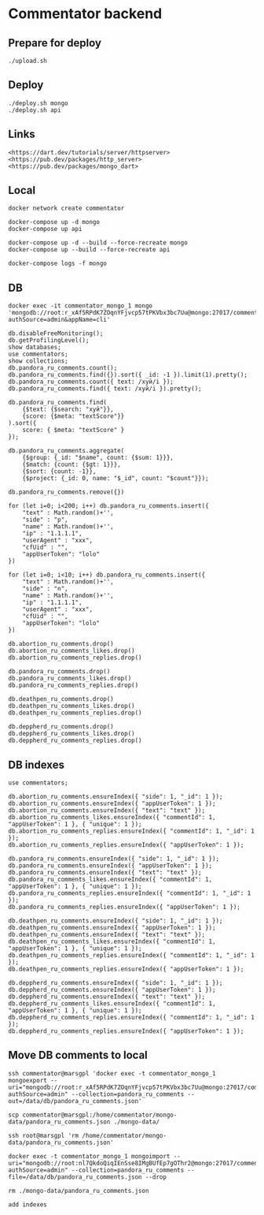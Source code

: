 # Commentator backend

## Prepare for deploy

    ./upload.sh

## Deploy

    ./deploy.sh mongo
    ./deploy.sh api

## Links

    <https://dart.dev/tutorials/server/httpserver>
    <https://pub.dev/packages/http_server>
    <https://pub.dev/packages/mongo_dart>

## Local

    docker network create commentator

    docker-compose up -d mongo
    docker-compose up api

    docker-compose up -d --build --force-recreate mongo
    docker-compose up --build --force-recreate api

    docker-compose logs -f mongo

## DB

    docker exec -it commentator_mongo_1 mongo 'mongodb://root:r_xAf5RPdK7ZOqnYFjvcp57tPKVbx3bc7Uu@mongo:27017/commentators?authSource=admin&appName=cli'

    db.disableFreeMonitoring();
    db.getProfilingLevel();
    show databases;
    use commentators;
    show collections;
    db.pandora_ru_comments.count();
    db.pandora_ru_comments.find({}).sort({ _id: -1 }).limit(1).pretty();
    db.pandora_ru_comments.count({ text: /хуй/i });
    db.pandora_ru_comments.find({ text: /хуй/i }).pretty();

    db.pandora_ru_comments.find(
        {$text: {$search: "хуй"}},
        {score: {$meta: "textScore"}}
    ).sort({
        score: { $meta: "textScore" }
    });

    db.pandora_ru_comments.aggregate(
        {$group: {_id: "$name", count: {$sum: 1}}},
        {$match: {count: {$gt: 1}}},
        {$sort: {count: -1}},
        {$project: {_id: 0, name: "$_id", count: "$count"}});

    db.pandora_ru_comments.remove({})

    for (let i=0; i<200; i++) db.pandora_ru_comments.insert({
        "text" : Math.random()+'',
        "side" : "p",
        "name" : Math.random()+'',
        "ip" : "1.1.1.1",
        "userAgent" : "xxx",
        "cfUid" : "",
        "appUserToken": "lolo"
    })

    for (let i=0; i<10; i++) db.pandora_ru_comments.insert({
        "text" : Math.random()+'',
        "side" : "n",
        "name" : Math.random()+'',
        "ip" : "1.1.1.1",
        "userAgent" : "xxx",
        "cfUid" : "",
        "appUserToken": "lolo"
    })

    db.abortion_ru_comments.drop()
    db.abortion_ru_comments_likes.drop()
    db.abortion_ru_comments_replies.drop()

    db.pandora_ru_comments.drop()
    db.pandora_ru_comments_likes.drop()
    db.pandora_ru_comments_replies.drop()

    db.deathpen_ru_comments.drop()
    db.deathpen_ru_comments_likes.drop()
    db.deathpen_ru_comments_replies.drop()

    db.deppherd_ru_comments.drop()
    db.deppherd_ru_comments_likes.drop()
    db.deppherd_ru_comments_replies.drop()

## DB indexes

    use commentators;

    db.abortion_ru_comments.ensureIndex({ "side": 1, "_id": 1 });
    db.abortion_ru_comments.ensureIndex({ "appUserToken": 1 });
    db.abortion_ru_comments.ensureIndex({ "text": "text" });
    db.abortion_ru_comments_likes.ensureIndex({ "commentId": 1, "appUserToken": 1 }, { "unique": 1 });
    db.abortion_ru_comments_replies.ensureIndex({ "commentId": 1, "_id": 1 });
    db.abortion_ru_comments_replies.ensureIndex({ "appUserToken": 1 });

    db.pandora_ru_comments.ensureIndex({ "side": 1, "_id": 1 });
    db.pandora_ru_comments.ensureIndex({ "appUserToken": 1 });
    db.pandora_ru_comments.ensureIndex({ "text": "text" });
    db.pandora_ru_comments_likes.ensureIndex({ "commentId": 1, "appUserToken": 1 }, { "unique": 1 });
    db.pandora_ru_comments_replies.ensureIndex({ "commentId": 1, "_id": 1 });
    db.pandora_ru_comments_replies.ensureIndex({ "appUserToken": 1 });

    db.deathpen_ru_comments.ensureIndex({ "side": 1, "_id": 1 });
    db.deathpen_ru_comments.ensureIndex({ "appUserToken": 1 });
    db.deathpen_ru_comments.ensureIndex({ "text": "text" });
    db.deathpen_ru_comments_likes.ensureIndex({ "commentId": 1, "appUserToken": 1 }, { "unique": 1 });
    db.deathpen_ru_comments_replies.ensureIndex({ "commentId": 1, "_id": 1 });
    db.deathpen_ru_comments_replies.ensureIndex({ "appUserToken": 1 });

    db.deppherd_ru_comments.ensureIndex({ "side": 1, "_id": 1 });
    db.deppherd_ru_comments.ensureIndex({ "appUserToken": 1 });
    db.deppherd_ru_comments.ensureIndex({ "text": "text" });
    db.deppherd_ru_comments_likes.ensureIndex({ "commentId": 1, "appUserToken": 1 }, { "unique": 1 });
    db.deppherd_ru_comments_replies.ensureIndex({ "commentId": 1, "_id": 1 });
    db.deppherd_ru_comments_replies.ensureIndex({ "appUserToken": 1 });

## Move DB comments to local

    ssh commentator@marsgpl 'docker exec -t commentator_mongo_1 mongoexport --uri="mongodb://root:r_xAf5RPdK7ZOqnYFjvcp57tPKVbx3bc7Uu@mongo:27017/commentators?authSource=admin" --collection=pandora_ru_comments --out=/data/db/pandora_ru_comments.json'

    scp commentator@marsgpl:/home/commentator/mongo-data/pandora_ru_comments.json ./mongo-data/

    ssh root@marsgpl 'rm /home/commentator/mongo-data/pandora_ru_comments.json'

    docker exec -t commentator_mongo_1 mongoimport --uri="mongodb://root:nl7QkdoQiqIEnSse8IMgBUfEp7gOThr2@mongo:27017/commentators?authSource=admin" --collection=pandora_ru_comments --file=/data/db/pandora_ru_comments.json --drop

    rm ./mongo-data/pandora_ru_comments.json

    add indexes
